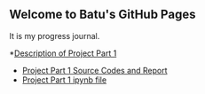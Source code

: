 ## Welcome to Batu's GitHub Pages

It is my progress journal.

*[Description of Project Part 1](ProjectPart1/IE423_Fall23_ProjectPart1(1).pdf)
* [Project Part 1 Source Codes and Report](ProjectPart1/Part1.html)
* [Project Part 1 ipynb file](ProjectPart1/Part1.ipynb)


